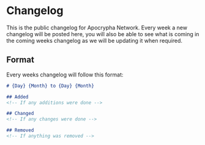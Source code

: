 # Changelog
This is the public changelog for Apocrypha Network. Every week a new changelog will be posted here, you will also be able to see 
what is coming in the coming weeks changelog as we will be updating it when required.

## Format
Every weeks changelog will follow this format:
```md
# {Day} {Month} to {Day} {Month}

## Added
<!-- If any additions were done -->

## Changed
<!-- If any changes were done -->

## Removed
<!-- If anything was removed -->
```
